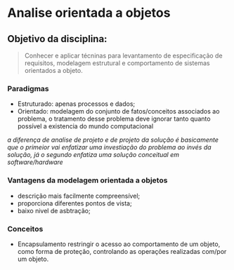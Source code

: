 # Analise orientada a objetos 
## Objetivo da disciplina:
> Conhecer e aplicar técninas para levantamento de especificação de requisitos, modelagem estrutural e comportamento de sistemas orientados a objeto.

### Paradigmas
- Estruturado: apenas processos e dados;
- Orientado: modelagem do conjunto de fatos/conceitos associados ao problema, o tratamento desse problema deve ignorar tanto quanto possível a existencia do mundo computacional

*a diferença de analise de projeto e de projeto da solução é basicamente que o primeior vai enfatizar uma investiação do problema ao invés da solução, já o segundo enfatiza uma solução conceitual em software/hardware*

### Vantagens da modelagem orientada a objetos
 - descrição mais facilmente compreensível;
 - proporciona diferentes pontos de vista;
 - baixo nivel de asbtração;
 
 ### Conceitos
 - Encapsulamento
 restringir o acesso ao comportamento de um objeto, como forma de proteção, controlando as operações realizadas com/por um objeto.
